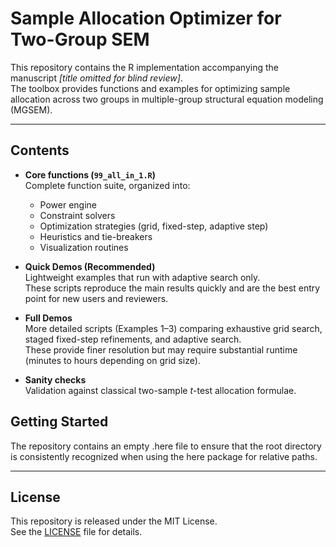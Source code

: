 # Sample Allocation Optimizer for Two-Group SEM

This repository contains the R implementation accompanying the manuscript *[title omitted for blind review]*.  
The toolbox provides functions and examples for optimizing sample allocation across two groups in multiple-group structural equation modeling (MGSEM).

---

## Contents

- **Core functions (`99_all_in_1.R`)**  
  Complete function suite, organized into:
  - Power engine  
  - Constraint solvers  
  - Optimization strategies (grid, fixed-step, adaptive step)  
  - Heuristics and tie-breakers  
  - Visualization routines  

- **Quick Demos (Recommended)**  
  Lightweight examples that run with adaptive search only.  
  These scripts reproduce the main results quickly and are the best entry point for new users and reviewers.

- **Full Demos**  
  More detailed scripts (Examples 1–3) comparing exhaustive grid search, staged fixed-step refinements, and adaptive search.  
  These provide finer resolution but may require substantial runtime (minutes to hours depending on grid size).

- **Sanity checks**  
  Validation against classical two-sample *t*-test allocation formulae.  

## Getting Started
The repository contains an empty .here file to ensure that the root directory is consistently recognized when using the here package for relative paths.

---

## License

This repository is released under the MIT License.  
See the [LICENSE](LICENSE) file for details.

